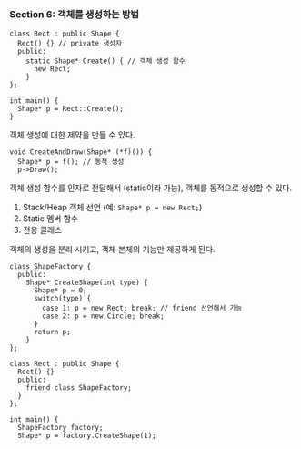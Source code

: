 ### Section 6: 객체를 생성하는 방법

```
class Rect : public Shape {
  Rect() {} // private 생성자
  public:
    static Shape* Create() { // 객체 생성 함수
      new Rect;
    }
};

int main() {
  Shape* p = Rect::Create();
}
```

객체 생성에 대한 제약을 만들 수 있다.

```
void CreateAndDraw(Shape* (*f)()) {
  Shape* p = f(); // 동적 생성
  p->Draw();
```

객체 생성 함수를 인자로 전달해서 (static이라 가능), 객체를 동적으로 생성할 수 있다.

1. Stack/Heap 객체 선언 (예: `Shape* p = new Rect;`)
2. Static 멤버 함수
3. 전용 클래스

객체의 생성을 분리 시키고, 객체 본체의 기능만 제공하게 된다.

```
class ShapeFactory {
  public:
    Shape* CreateShape(int type) {
      Shape* p = 0;
      switch(type) {
        case 1: p = new Rect; break; // friend 선언해서 가능
        case 2: p = new Circle; break;
      }
      return p;
    }
};

class Rect : public Shape {
  Rect() {}
  public:
    friend class ShapeFactory;
  }
};

int main() {
  ShapeFactory factory;
  Shape* p = factory.CreateShape(1);
```

